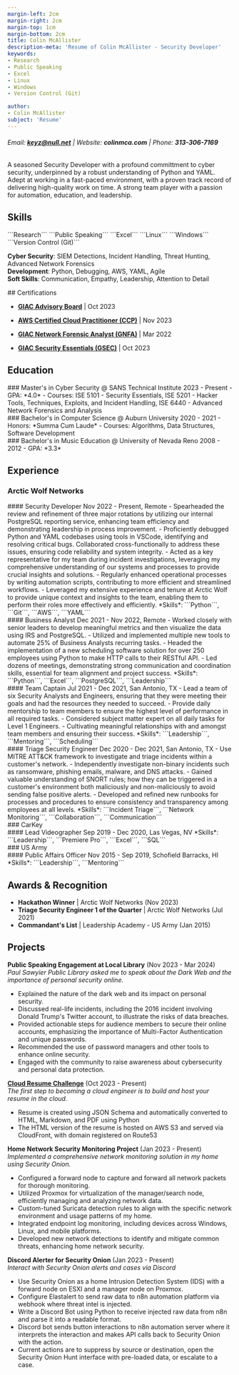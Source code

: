 ```yaml
---
margin-left: 2cm
margin-right: 2cm
margin-top: 1cm
margin-bottom: 2cm
title: Colin McAllister
description-meta: 'Resume of Colin McAllister - Security Developer'
keywords:
- Research
- Public Speaking
- Excel
- Linux
- Windows
- Version Control (Git)

author:
- Colin McAllister
subject: 'Resume'
---
```

###### Email: **keyz@null.net** | Website: **colinmca.com** | Phone: **313-306-7169**

A seasoned Security Developer with a profound committment to cyber security, underpinned by a robust understanding of Python and YAML. Adept at working in a fast-paced environment, with a proven track record of delivering high-quality work on time. A strong team player with a passion for automation, education, and leadership.

## Skills

<div class="no-break"> 
```Research```
```Public Speaking```
```Excel```
```Linux```
```Windows```
```Version Control (Git)```

**Cyber Security**: SIEM Detections, Incident Handling, Threat Hunting, Advanced Network Forensics  
**Development**: Python, Debugging, AWS, YAML, Agile  
**Soft Skills**: Communication, Empathy, Leadership, Attention to Detail  

  </div>  

<div class="no-break"> 
## Certifications

- **[GIAC Advisory Board](https://www.credly.com/badges/144c9ca4-ff0e-479e-aef6-7fd2c4d344f0/public_url)** | Oct 2023
- **[AWS Certified Cloud Practitioner (CCP)](https://www.credly.com/badges/febe16fe-eece-4852-be1d-c57db1e1087b/public_url)** | Nov 2023
- **[GIAC Network Forensic Analyst (GNFA)](https://www.credly.com/badges/d5ca28ac-7c6e-4baa-beb8-56d4ed5bd3c4/public_url)** | Mar 2022
- **[GIAC Security Essentials (GSEC)](https://www.credly.com/badges/d283e815-124b-4cb1-ba60-149a1a73bf05/public_url)** | Oct 2023

  </div>  

## Education  

  <div class="no-break">  
### Master's in Cyber Security @ SANS Technical Institute
2023 - Present  
- GPA: *4.0*  
- Courses: ISE 5101 - Security Essentials, ISE 5201 - Hacker Tools, Techniques, Exploits, and Incident Handling, ISE 6440 - Advanced Network Forensics and Analysis  

  </div>  
  <div class="no-break">  
### Bachelor's in Computer Science @ Auburn University
2020 - 2021  
- Honors: *Summa Cum Laude*  
- Courses: Algorithms, Data Structures, Software Development  

  </div>  
  <div class="no-break">  
### Bachelor's in Music Education @ University of Nevada Reno
2008 - 2012  
- GPA: *3.3*  

  </div>  

## Experience

### Arctic Wolf Networks  
<div class="no-break"> 
#### Security Developer  
Nov 2022 - Present, Remote  
- Spearheaded the review and refinement of three major rotations by utilizing our internal PostgreSQL reporting service, enhancing team efficiency and demonstrating leadership in process improvement.  
- Proficiently debugged Python and YAML codebases using tools in VSCode, identifying and resolving critical bugs. Collaborated cross-functionally to address these issues, ensuring code reliability and system integrity.  
- Acted as a key representative for my team during incident investigations, leveraging my comprehensive understanding of our systems and processes to provide crucial insights and solutions.  
- Regularly enhanced operational processes by writing automation scripts, contributing to more efficient and streamlined workflows.  
- Leveraged my extensive experience and tenure at Arctic Wolf to provide unique context and insights to the team, enabling them to perform their roles more effectively and efficiently.  
*Skills*: ```Python```, ```Git```, ```AWS```, ```YAML```  

  </div>  
<div class="no-break"> 
#### Business Analyst  
Dec 2021 - Nov 2022, Remote  
- Worked closely with senior leaders to develop meaningful metrics and then visualize the data using IRS and PostgreSQL.  
- Utilized and implemented multiple new tools to automate 25% of Business Analysts recurring tasks.  
- Headed the implementation of a new scheduling software solution for over 250 employees using Python to make HTTP calls to their RESTful API.  
- Led dozens of meetings, demonstrating strong communication and coordination skills, essential for team alignment and project success.  
*Skills*: ```Python```, ```Excel```, ```PostgreSQL```, ```Leadership```  

  </div>  
<div class="no-break"> 
#### Team Captain  
Jul 2021 - Dec 2021, San Antonio, TX  
- Lead a team of six Security Analysts and Engineers, ensuring that they were meeting their goals and had the resources they needed to succeed.  
- Provide daily mentorship to team members to ensure the highest level of performance in all required tasks.  
- Considered subject matter expert on all daily tasks for Level 1 Engineers.  
- Cultivating meaningful relationships with and amongst team members and ensuring their success.  
*Skills*: ```Leadership```, ```Mentoring```, ```Scheduling```  

  </div>  
<div class="no-break"> 
#### Triage Security Engineer  
Dec 2020 - Dec 2021, San Antonio, TX  
- Use MITRE ATT&CK framework to investigate and triage incidents within a customer's network.  
- Independently investigate non-binary incidents such as ransomware, phishing emails, malware, and DNS attacks.  
- Gained valuable understanding of SNORT rules; how they can be triggered in a customer's environment both maliciously and non-maliciously to avoid sending false positive alerts.  
- Developed and refined new runbooks for processes and procedures to ensure consistency and transparency among employees at all levels.  
*Skills*: ```Incident Triage```, ```Network Monitoring```, ```Collaboration```, ```Communication```  

  </div>  
### CarKey  
<div class="no-break"> 
#### Lead Videographer  
Sep 2019 - Dec 2020, Las Vegas, NV  
*Skills*: ```Leadership```, ```Premiere Pro```, ```Excel```, ```SQL```  

  </div>  
### US Army  
<div class="no-break"> 
#### Public Affairs Officer  
Nov 2015 - Sep 2019, Schofield Barracks, HI  
*Skills*: ```Leadership```, ```Mentoring```  

  </div>  

## Awards & Recognition

- **Hackathon Winner** | Arctic Wolf Networks (Nov 2023)  
- **Triage Security Engineer 1 of the Quarter** | Arctic Wolf Networks (Jul 2021)  
- **Commandant's List** | Leadership Academy - US Army (Jan 2015)  

## Projects

**Public Speaking Engagement at Local Library** (Nov 2023 - Mar 2024)  
*Paul Sawyier Public Library asked me to speak about the Dark Web and the importance of personal security online.*  
- Explained the nature of the dark web and its impact on personal security.  
- Discussed real-life incidents, including the 2016 incident involving Donald Trump's Twitter account, to illustrate the risks of data breaches.  
- Provided actionable steps for audience members to secure their online accounts, emphasizing the importance of Multi-Factor Authentication and unique passwords.  
- Recommended the use of password managers and other tools to enhance online security.  
- Engaged with the community to raise awareness about cybersecurity and personal data protection.  

**[Cloud Resume Challenge](https://github.com/offsetkeyz/colin-resume)** (Oct 2023 - Present)  
*The first step to becoming a cloud engineer is to build and host your resume in the cloud.*  
- Resume is created using JSON Schema and automatically converted to HTML, Markdown, and PDF using Python  
- The HTML version of the resume is hosted on AWS S3 and served via CloudFront, with domain registered on Route53  

**Home Network Security Monitoring Project** (Jan 2023 - Present)  
*Implemented a comprehensive network monitoring solution in my home using Security Onion.*  
- Configured a forward node to capture and forward all network packets for thorough monitoring.  
- Utilized Proxmox for virtualization of the manager/search node, efficiently managing and analyzing network data.  
- Custom-tuned Suricata detection rules to align with the specific network environment and usage patterns of my home.  
- Integrated endpoint log monitoring, including devices across Windows, Linux, and mobile platforms.  
- Developed new network detections to identify and mitigate common threats, enhancing home network security.  

**Discord Alerter for Security Onion** (Jan 2023 - Present)  
*Interact with Security Onion alerts and cases via Discord*  
- Use Security Onion as a home Intrusion Detection System (IDS) with a forward node on ESXI and a manager node on Proxmox.  
- Configure Elastalert to send raw data to n8n automation platform via webhook where threat intel is injected.  
- Write a Discord Bot using Python to receive injected raw data from n8n and parse it into a readable format.  
- Discord bot sends button interactions to n8n automation server where it interprets the interaction and makes API calls back to Security Onion with the action.  
- Current actions are to suppress by source or destination, open the Security Onion Hunt interface with pre-loaded data, or escalate to a case.  


